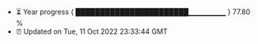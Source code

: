 - ⏳ Year progress { ███████████████████████▁▁▁▁▁▁▁ } 77.80 %
- ⏰ Updated on Tue, 11 Oct 2022 23:33:44 GMT

